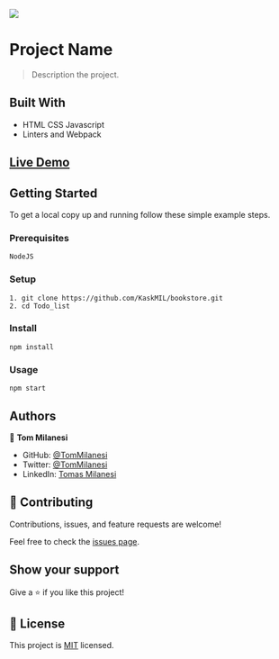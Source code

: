 ![](https://img.shields.io/badge/Microverse-blueviolet)

# Project Name

> Description the project.

## Built With

- HTML CSS Javascript
- Linters and Webpack

## [Live Demo](https://kaskmil.github.io/toDo-list/)


## Getting Started

To get a local copy up and running follow these simple example steps.

### Prerequisites

    NodeJS

### Setup

    1. git clone https://github.com/KaskMIL/bookstore.git
    2. cd Todo_list

### Install

    npm install

### Usage

    npm start


## Authors

👤 **Tom Milanesi**

- GitHub: [@TomMilanesi](https://github.com/KaskMIL)
- Twitter: [@TomMilanesi](https://twitter.com/TomasMilanesi)
- LinkedIn: [Tomas Milanesi](https://www.linkedin.com/in/tomas-milanesi-3427bb185/)

## 🤝 Contributing

Contributions, issues, and feature requests are welcome!

Feel free to check the [issues page](../../issues/).

## Show your support

Give a ⭐️ if you like this project!


## 📝 License

This project is [MIT](./MIT.md) licensed.

